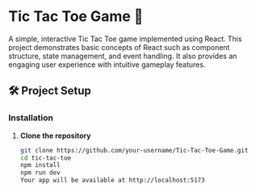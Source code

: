 # Tic Tac Toe Game 🎲

A simple, interactive Tic Tac Toe game implemented using React. This project demonstrates basic concepts of React such as component structure, state management, and event handling. It also provides an engaging user experience with intuitive gameplay features.

## 🛠 Project Setup

### Installation

1. **Clone the repository**
   ```bash
   git clone https://github.com/your-username/Tic-Tac-Toe-Game.git
   cd tic-tac-toe
   npm install
   npm run dev
   Your app will be available at http://localhost:5173



